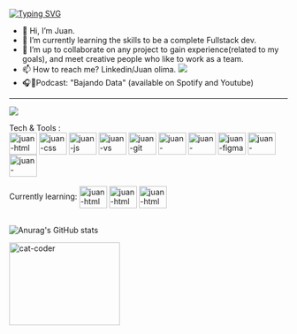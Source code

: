    [![Typing SVG](https://readme-typing-svg.herokuapp.com/?lines=Welcome+to+my+profile!;I'm+a+FrontEnd+Developer+and+Professional+PR)](https://git.io/typing-svg)

- 👋 Hi, I’m Juan.
- 🌱 I’m currently learning the skills to be a complete Fullstack dev.
- 🔨 I’m up to collaborate on any project to gain experience(related to my goals), and meet creative people who like to work as a team.
- 📫 How to reach me? Linkedin/Juan olima. <img src= https://img.shields.io/badge/Ask%20me-anything-1abc9c.svg />
- 🎧🎤Podcast: "Bajando Data" (available on Spotify and Youtube)
------------------------------------------------
  ![](https://komarev.com/ghpvc/?username=olimajs&color=blue)
<div style = "display: inline_block">Tech & Tools : <br>
  <img align="center" alt="juan-html" height="40" width="50" src="https://cdn.jsdelivr.net/gh/devicons/devicon/icons/html5/html5-original-wordmark.svg" />
  <img align="center" alt="juan-css" height="40" width="50" src="https://cdn.jsdelivr.net/gh/devicons/devicon/icons/css3/css3-original-wordmark.svg" />
   <img align="center" alt="juan-js" height="40" width="50" src="https://cdn.jsdelivr.net/gh/devicons/devicon/icons/javascript/javascript-original.svg" />
   <img align="center" alt="juan-vs" height="40" width="50" src="https://cdn.jsdelivr.net/gh/devicons/devicon/icons/visualstudio/visualstudio-plain.svg" />
    <img align="center" alt="juan-git" height="40" width="50" src="https://cdn.jsdelivr.net/gh/devicons/devicon/icons/git/git-plain-wordmark.svg" />
    <img align="center" alt="juan-github" height="40" width="50" src="https://cdn.jsdelivr.net/gh/devicons/devicon/icons/github/github-original.svg" />
    <img align="center" alt="juan-tailwind" height="40" width="50" src="https://cdn.jsdelivr.net/gh/devicons/devicon/icons/tailwindcss/tailwindcss-plain.svg" />
    <img align="center" alt="juan-figma" height="40" width="50" src="https://cdn.jsdelivr.net/gh/devicons/devicon/icons/figma/figma-original.svg" />
    <img align="center" alt="juan-canva" height="40" width="50" src="https://cdn.jsdelivr.net/gh/devicons/devicon/icons/canva/canva-original.svg" />
      <img align="center" alt="juan-windows" height="40" width="50" src="https://cdn.jsdelivr.net/gh/devicons/devicon/icons/windows8/windows8-original.svg" />

  
  </div> <br>
  
  <div> Currently learning:
    
 <img align="center" alt="juan-html" height="40" width="50" src="https://cdn.jsdelivr.net/gh/devicons/devicon/icons/nodejs/nodejs-original.svg" />

 <img align="center" alt="juan-html" height="40" width="50" src="https://cdn.jsdelivr.net/gh/devicons/devicon/icons/react/react-original.svg" />
  
  <img align="center" alt="juan-html" height="40" width="50" src="https://cdn.jsdelivr.net/gh/devicons/devicon/icons/mysql/mysql-original-wordmark.svg" />

  </div> <br>

![Anurag's GitHub stats](https://github-readme-stats.vercel.app/api?username=olimajs&show_icons=true&theme=highcontrast)


  
  <img align="center" alt="cat-coder" height="150" width="200" src="https://media.giphy.com/media/JIX9t2j0ZTN9S/giphy.gif" />

